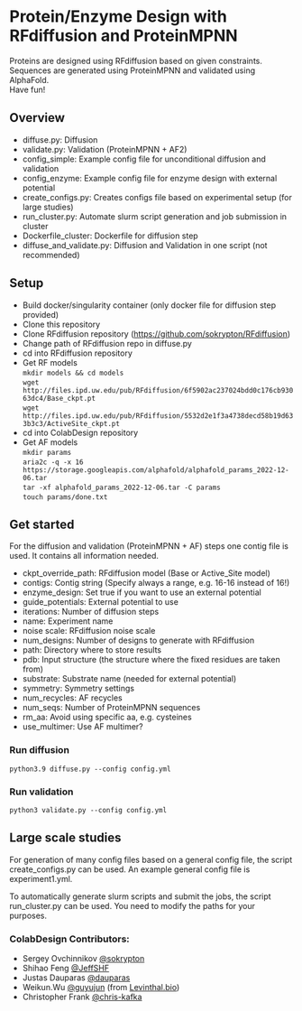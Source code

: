 # Protein/Enzyme Design with RFdiffusion and ProteinMPNN
Proteins are designed using RFdiffusion based on given constraints. 
Sequences are generated using ProteinMPNN and validated using AlphaFold.\
Have fun!

## Overview
- diffuse.py: Diffusion
- validate.py: Validation (ProteinMPNN + AF2)
- config_simple: Example config file for unconditional diffusion and validation
- config_enzyme: Example config file for enzyme design with external potential
- create_configs.py: Creates configs file based on experimental setup (for large studies)
- run_cluster.py: Automate slurm script generation and job submission in cluster
- Dockerfile_cluster: Dockerfile for diffusion step
- diffuse_and_validate.py: Diffusion and Validation in one script (not recommended)

## Setup
- Build docker/singularity container (only docker file for diffusion step provided)
- Clone this repository
- Clone RFdiffusion repository (https://github.com/sokrypton/RFdiffusion)
- Change path of RFdiffusion repo in diffuse.py
- cd into RFdiffusion repository
- Get RF models \
``mkdir models && cd models`` \
``wget http://files.ipd.uw.edu/pub/RFdiffusion/6f5902ac237024bdd0c176cb93063dc4/Base_ckpt.pt`` \
``wget http://files.ipd.uw.edu/pub/RFdiffusion/5532d2e1f3a4738decd58b19d633b3c3/ActiveSite_ckpt.pt``
- cd into ColabDesign repository
- Get AF models \
``mkdir params`` \
``aria2c -q -x 16 https://storage.googleapis.com/alphafold/alphafold_params_2022-12-06.tar``\
``tar -xf alphafold_params_2022-12-06.tar -C params`` \
``touch params/done.txt``

## Get started
For the diffusion and validation (ProteinMPNN + AF) steps one contig file is used. It contains all information needed.
- ckpt_override_path: RFdiffusion model (Base or Active_Site model)
- contigs: Contig string (Specify always a range, e.g. 16-16 instead of 16!)
- enzyme_design: Set true if you want to use an external potential
- guide_potentials: External potential to use
- iterations: Number of diffusion steps
- name: Experiment name
- noise scale: RFdiffusion noise scale
- num_designs: Number of designs to generate with RFdiffusion
- path: Directory where to store results
- pdb: Input structure (the structure where the fixed residues are taken from)
- substrate: Substrate name (needed for external potential)
- symmetry: Symmetry settings
- num_recycles: AF recycles
- num_seqs: Number of ProteinMPNN sequences
- rm_aa: Avoid using specific aa, e.g. cysteines
- use_multimer: Use AF multimer?

### Run diffusion
``python3.9 diffuse.py --config config.yml``

### Run validation
``python3 validate.py --config config.yml``

## Large scale studies
For generation of many config files based on a general config file, the script create_configs.py can be used.
An example general config file is experiment1.yml.

To automatically generate slurm scripts and submit the jobs, the script run_cluster.py can be used.
You need to modify the paths for your purposes.

### ColabDesign Contributors:
- Sergey Ovchinnikov [@sokrypton](https://github.com/sokrypton)
- Shihao Feng [@JeffSHF](https://github.com/JeffSHF)
- Justas Dauparas [@dauparas](https://github.com/dauparas)
- Weikun.Wu [@guyujun](https://github.com/guyujun) (from [Levinthal.bio](http://levinthal.bio/en/))
- Christopher Frank [@chris-kafka](https://github.com/chris-kafka)
